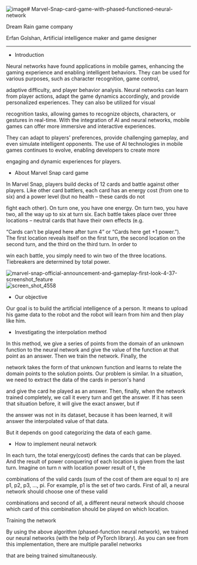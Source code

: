 ![image](https://github.com/erfan-golshan/Marvel-Snap-card-game-with-phased-functioned-neural-network/assets/129675348/1125e790-e62f-4c19-80df-8fa5be1398a6)# Marvel-Snap-card-game-with-phased-functioned-neural-network

Dream Rain game company

Erfan Golshan, Artificial intelligence maker and game designer

---------------------------------------------------------------------------


* Introduction

Neural networks have found applications in mobile games, enhancing the gaming experience and enabling intelligent behaviors. They can be used for various purposes, such as character recognition, game control, 

adaptive difficulty, and player behavior analysis. Neural networks can learn from player actions, adapt the game dynamics accordingly, and provide personalized experiences. They can also be utilized for visual 

recognition tasks, allowing games to recognize objects, characters, or gestures in real-time. With the integration of AI and neural networks, mobile games can offer more immersive and interactive experiences. 

They can adapt to players' preferences, provide challenging gameplay, and even simulate intelligent opponents. The use of AI technologies in mobile games continues to evolve, enabling developers to create more 

engaging and dynamic experiences for players.


* About Marvel Snap card game

In Marvel Snap, players build decks of 12 cards and battle against other players. Like other card battlers, each card has an energy cost (from one to six) and a power level (but no health – these cards do not 

fight each other). On turn one, you have one energy. On turn two, you have two, all the way up to six at turn six. Each battle takes place over three locations – neutral cards that have their own effects (e.g. 

“Cards can’t be played here after turn 4” or “Cards here get +1 power.”). The first location reveals itself on the first turn, the second location on the second turn, and the third on the third turn. In order to

win each battle, you simply need to win two of the three locations. Tiebreakers are determined by total power.

![marvel-snap-official-announcement-and-gameplay-first-look-4-37-screenshot_feature](https://github.com/erfan-golshan/Marvel-Snap-card-game-with-phased-functioned-neural-network/assets/129675348/13ed9bc7-4b33-474f-91d9-8ec63b94828b)
![screen_shot_4558](https://github.com/erfan-golshan/Marvel-Snap-card-game-with-phased-functioned-neural-network/assets/129675348/dab1d9f3-ccef-48d6-983b-e9cb18d917be)




* Our objective

Our goal is to build the artificial intelligence of a person. It means to upload his game data to the robot and the robot will learn from him and then play like him.


* Investigating the interpolation method

In this method, we give a series of points from the domain of an unknown function to the neural network and give the value of the function at that point as an answer. Then we train the network. Finally, the 

network takes the form of that unknown function and learns to relate the domain points to the solution points. Our problem is similar. In a situation, we need to extract the data of the cards in person's hand 

and give the card he played as an answer. Then, finally, when the network trained completely, we call it every turn and get the answer. If it has seen that situation before, it will give the exact answer, but if 

the answer was not in its dataset, because it has been learned, it will answer the interpolated value of that data. 

But it depends on good categorizing the data of each game.


* How to implement neural network

In each turn, the total energy(cost) defines the cards that can be played. And the result of power conquering of each location is given from the last turn. Imagine on turn n with location power result of t, the 

combinations of the valid cards (sum of the cost of them are equal to n) are p1, p2, p3, …, pi. For example, p1 is the set of two cards. First of all, a neural network should choose one of these valid 

combinations and second of all, a different neural network should choose which card of this combination should be played on which location.



Training the network

By using the above algorithm (phased-function neural network), we trained our neural networks (with the help of PyTorch library). As you can see from this implementation, there are multiple parallel networks 

that are being trained simultaneously. 


